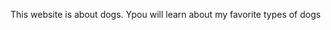 <!DOCTYPE html>
<html>
<head>
<title>All About Dogs</title>
</head>

<body>
  <p>This website is about dogs. Ypou will learn about my favorite types of dogs</p>
</body>

</html>

